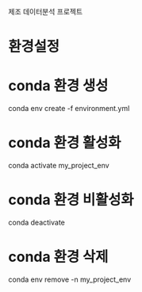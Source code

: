 제조 데이터분석 프로젝트


# 환경설정

# conda 환경 생성
conda env create -f environment.yml

# conda 환경 활성화
conda activate my_project_env

# conda 환경 비활성화
conda deactivate

# conda 환경 삭제
conda env remove -n my_project_env